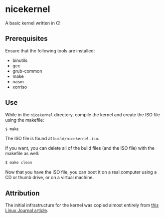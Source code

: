 # nicekernel
A basic kernel written in C!

## Prerequisites

Ensure that the following tools are installed:

- binutils
- gcc
- grub-common
- make
- nasm
- xorriso

## Use

While in the `nicekernel` directory, compile the kernel and create the ISO file using the makefile:

```bash
$ make
```

The ISO file is found at `build/nicekernel.iso`.

If you want, you can delete all of the build files (and the ISO file) with the makefile as well:

```bash
$ make clean
```

Now that you have the ISO file, you can boot it on a real computer using a CD or thumb drive, or on a virtual machine.

## Attribution

The initial infrastructure for the kernel was copied almost entirely from [this Linux Journal article](https://www.linuxjournal.com/content/what-does-it-take-make-kernel-0).